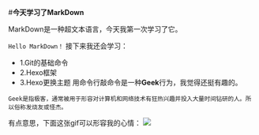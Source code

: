 #**今天学习了MarkDown**

MarkDown是一种超文本语言，今天我第一次学习了它。

```Hello MarkDown！```
接下来我还会学习：

* 1.Git的基础命令
* 2.Hexo框架
* 3.Hexo更换主题
用命令行敲命令是一种**Geek**行为，我觉得还挺有趣的。

```Geek是指极客，通常被用于形容对计算机和网络技术有狂热兴趣并投入大量时间钻研的人。所以俗称发烧友或怪杰。```

有点意思，下面这张gif可以形容我的心情：
![](https://qgt-style.oss-cn-hangzhou.aliyuncs.com/newcoursep4/g1/g1-2-2/tenor.gif)
